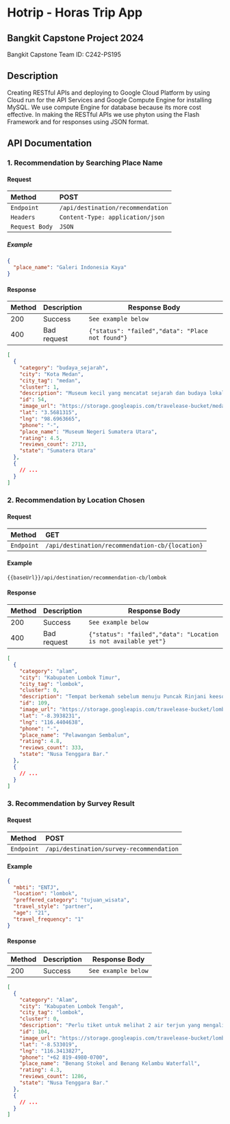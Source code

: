 # Hotrip - Horas Trip App

## Bangkit Capstone Project 2024

Bangkit Capstone Team ID: C242-PS195

## Description
Creating RESTful APIs and deploying to Google Cloud Platform by using Cloud run for the API Services and Google Compute Engine for installing MySQL. We use compute Engine for database because its more cost effective. In making the RESTful APIs we use phyton using the Flash Framework and for responses using JSON format.

## API Documentation

### 1. Recommendation by Searching Place Name

#### Request

| **Method**     | **POST**                          |
| :------------- | :-------------------------------- |
| `Endpoint`     | `/api/destination/recommendation` |
| `Headers`      | `Content-Type: application/json`  |
| `Request Body` | `JSON`                            |

##### Example

```json
{
  "place_name": "Galeri Indonesia Kaya"
}
```

#### Response

| **Method** | **Description** | **Response Body**                                |
| :--------- | :-------------- | ------------------------------------------------ |
| 200        | Success         | `See example below`                              |
| 400        | Bad request     | `{"status": "failed","data": "Place not found"}` |

```json
[
  {
    "category": "budaya_sejarah",
    "city": "Kota Medan",
    "city_tag": "medan",
    "cluster": 1,
    "description": "Museum kecil yang mencatat sejarah dan budaya lokal, dengan artefak suku dan tur berpemandu.",
    "id": 54,
    "image_url": "https://storage.googleapis.com/travelease-bucket/medan/museum_negeri_sumatera_utara.jpg",
    "lat": "3.5681315",
    "lng": "98.6963665",
    "phone": "-",
    "place_name": "Museum Negeri Sumatera Utara",
    "rating": 4.5,
    "reviews_count": 2713,
    "state": "Sumatera Utara"
  },
  {
    // ...
  }
]
```

### 2. Recommendation by Location Chosen

#### Request

| **Method** | **GET**                                         |
| :--------- | :---------------------------------------------- |
| `Endpoint` | `/api/destination/recommendation-cb/{location}` |

#### Example

```
{{baseUrl}}/api/destination/recommendation-cb/lombok
```

#### Response

| **Method** | **Description** | **Response Body**                                              |
| :--------- | :-------------- | -------------------------------------------------------------- |
| 200        | Success         | `See example below`                                            |
| 400        | Bad request     | `{"status": "failed","data": "Location is not available yet"}` |

```json
[
  {
    "category": "alam",
    "city": "Kabupaten Lombok Timur",
    "city_tag": "lombok",
    "cluster": 0,
    "description": "Tempat berkemah sebelum menuju Puncak Rinjani keesokan paginya. Terdapat pemandangan matahari terbenam yang indah menghadap danau dan lereng huruf E yang terkenal menuju Puncak Rinjani",
    "id": 109,
    "image_url": "https://storage.googleapis.com/travelease-bucket/lombok/pelawangan_sembalun.jpg",
    "lat": "-8.3938231",
    "lng": "116.4404638",
    "phone": "-",
    "place_name": "Pelawangan Sembalun",
    "rating": 4.8,
    "reviews_count": 333,
    "state": "Nusa Tenggara Bar."
  },
  {
    // ...
  }
]
```

### 3. Recommendation by Survey Result

#### Request

| **Method** | **POST**                                 |
| :--------- | :--------------------------------------- |
| `Endpoint` | `/api/destination/survey-recommendation` |

#### Example

```json
{
  "mbti": "ENTJ",
  "location": "lombok",
  "preffered_category": "tujuan_wisata",
  "travel_style": "partner",
  "age": "21",
  "travel_frequency": "1"
}
```

#### Response

| **Method** | **Description** | **Response Body**   |
| :--------- | :-------------- | ------------------- |
| 200        | Success         | `See example below` |

```json
[
  {
    "category": "Alam",
    "city": "Kabupaten Lombok Tengah",
    "city_tag": "lombok",
    "cluster": 0,
    "description": "Perlu tiket untuk melihat 2 air terjun yang mengalir di atas tebing yang tertutup pakis di area hutan.",
    "id": 104,
    "image_url": "https://storage.googleapis.com/travelease-bucket/lombok/benang_stokel_and_benang_kelambu_waterfall.jpg",
    "lat": "-8.533019",
    "lng": "116.3413827",
    "phone": "+62 819-4980-0700",
    "place_name": "Benang Stokel and Benang Kelambu Waterfall",
    "rating": 4.3,
    "reviews_count": 1286,
    "state": "Nusa Tenggara Bar."
  },
  {
    // ...
  }
]
```
